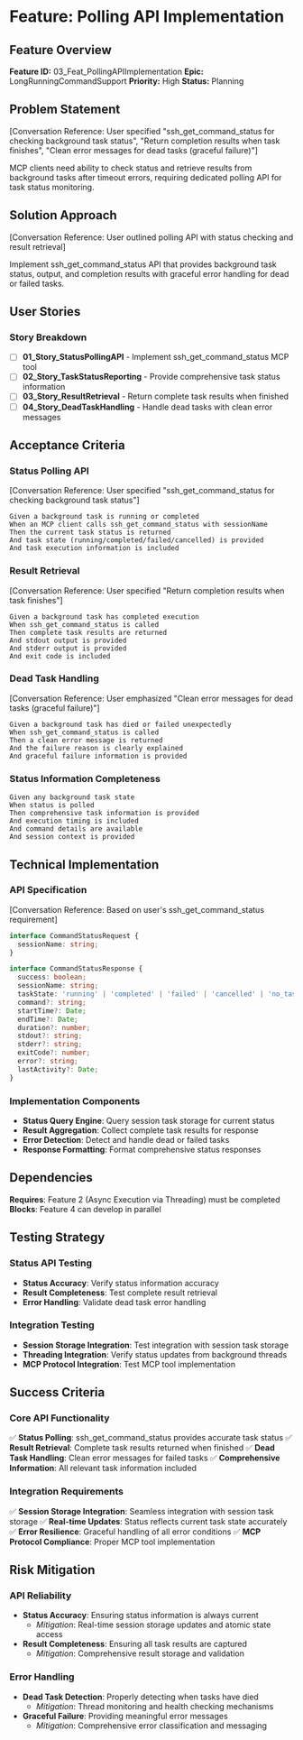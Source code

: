 # Feature: Polling API Implementation

## Feature Overview
**Feature ID:** 03_Feat_PollingAPIImplementation
**Epic:** LongRunningCommandSupport
**Priority:** High
**Status:** Planning

## Problem Statement
[Conversation Reference: User specified "ssh_get_command_status for checking background task status", "Return completion results when task finishes", "Clean error messages for dead tasks (graceful failure)"]

MCP clients need ability to check status and retrieve results from background tasks after timeout errors, requiring dedicated polling API for task status monitoring.

## Solution Approach
[Conversation Reference: User outlined polling API with status checking and result retrieval]

Implement ssh_get_command_status API that provides background task status, output, and completion results with graceful error handling for dead or failed tasks.

## User Stories

### Story Breakdown
- [ ] **01_Story_StatusPollingAPI** - Implement ssh_get_command_status MCP tool
- [ ] **02_Story_TaskStatusReporting** - Provide comprehensive task status information
- [ ] **03_Story_ResultRetrieval** - Return complete task results when finished
- [ ] **04_Story_DeadTaskHandling** - Handle dead tasks with clean error messages

## Acceptance Criteria

### Status Polling API
[Conversation Reference: User specified "ssh_get_command_status for checking background task status"]

```gherkin
Given a background task is running or completed
When an MCP client calls ssh_get_command_status with sessionName
Then the current task status is returned
And task state (running/completed/failed/cancelled) is provided
And task execution information is included
```

### Result Retrieval
[Conversation Reference: User specified "Return completion results when task finishes"]

```gherkin
Given a background task has completed execution
When ssh_get_command_status is called
Then complete task results are returned
And stdout output is provided
And stderr output is provided
And exit code is included
```

### Dead Task Handling
[Conversation Reference: User emphasized "Clean error messages for dead tasks (graceful failure)"]

```gherkin
Given a background task has died or failed unexpectedly
When ssh_get_command_status is called
Then a clean error message is returned
And the failure reason is clearly explained
And graceful failure information is provided
```

### Status Information Completeness
```gherkin
Given any background task state
When status is polled
Then comprehensive task information is provided
And execution timing is included
And command details are available
And session context is provided
```

## Technical Implementation

### API Specification
[Conversation Reference: Based on user's ssh_get_command_status requirement]

```typescript
interface CommandStatusRequest {
  sessionName: string;
}

interface CommandStatusResponse {
  success: boolean;
  sessionName: string;
  taskState: 'running' | 'completed' | 'failed' | 'cancelled' | 'no_task';
  command?: string;
  startTime?: Date;
  endTime?: Date;
  duration?: number;
  stdout?: string;
  stderr?: string;
  exitCode?: number;
  error?: string;
  lastActivity?: Date;
}
```

### Implementation Components
- **Status Query Engine**: Query session task storage for current status
- **Result Aggregation**: Collect complete task results for response
- **Error Detection**: Detect and handle dead or failed tasks
- **Response Formatting**: Format comprehensive status responses

## Dependencies
**Requires**: Feature 2 (Async Execution via Threading) must be completed
**Blocks**: Feature 4 can develop in parallel

## Testing Strategy

### Status API Testing
- **Status Accuracy**: Verify status information accuracy
- **Result Completeness**: Test complete result retrieval
- **Error Handling**: Validate dead task error handling

### Integration Testing
- **Session Storage Integration**: Test integration with session task storage
- **Threading Integration**: Verify status updates from background threads
- **MCP Protocol Integration**: Test MCP tool implementation

## Success Criteria

### Core API Functionality
✅ **Status Polling**: ssh_get_command_status provides accurate task status
✅ **Result Retrieval**: Complete task results returned when finished
✅ **Dead Task Handling**: Clean error messages for failed tasks
✅ **Comprehensive Information**: All relevant task information included

### Integration Requirements
✅ **Session Storage Integration**: Seamless integration with session task storage
✅ **Real-time Updates**: Status reflects current task state accurately
✅ **Error Resilience**: Graceful handling of all error conditions
✅ **MCP Protocol Compliance**: Proper MCP tool implementation

## Risk Mitigation

### API Reliability
- **Status Accuracy**: Ensuring status information is always current
  - *Mitigation*: Real-time session storage updates and atomic state access
- **Result Completeness**: Ensuring all task results are captured
  - *Mitigation*: Comprehensive result storage and validation

### Error Handling
- **Dead Task Detection**: Properly detecting when tasks have died
  - *Mitigation*: Thread monitoring and health checking mechanisms
- **Graceful Failure**: Providing meaningful error messages
  - *Mitigation*: Comprehensive error classification and messaging